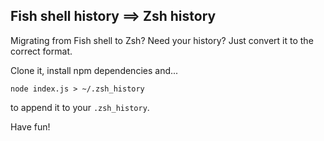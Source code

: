 ## Fish shell history ==> Zsh history

Migrating from Fish shell to Zsh? Need your history?
Just convert it to the correct format.

Clone it, install npm dependencies and...
```
node index.js > ~/.zsh_history
```

to append it to your `.zsh_history`.

Have fun!
